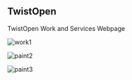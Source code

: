 ## TwistOpen 
TwistOpen Work and Services Webpage

![work1](https://user-images.githubusercontent.com/59798427/97795308-ba049a00-1c2a-11eb-92ce-0cf38556ec47.png)

![paint2](https://user-images.githubusercontent.com/59798427/97795353-2d0e1080-1c2b-11eb-8329-9b1e5130b4e9.png)

![paint3](https://user-images.githubusercontent.com/59798427/97795373-7e1e0480-1c2b-11eb-9019-248db60f3d4f.png)

